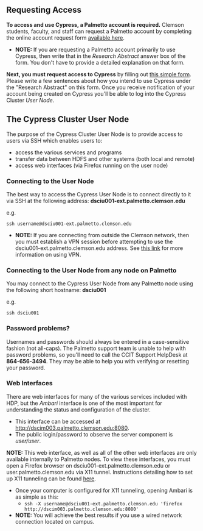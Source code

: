 
## Requesting Access

**To access and use Cypress, a Palmetto account is required.** Clemson students, faculty, and staff can request a Palmetto account by completing the online account request form <a href="http://citi.clemson.edu/new-account/" target="_blank">available here</a>.
- **NOTE:** If you are requesting a Palmetto account primarily to use Cypress, then write that in the *Research Abstract* answer box of the form. You don't have to provide a detailed explanation on that form.

**Next, you must request access to Cypress** by filling out <a href="https://goo.gl/forms/lkTVwO7zDARqhfrP2" target="_blank">this simple form</a>. Please write a few sentences about how you intend to use Cypress under the "Research Abstract" on this form. Once you receive notification of your account being created on Cypress you'll be able to log into the Cypress Cluster *User Node*.

## The Cypress Cluster User Node

The purpose of the Cypress Cluster User Node is to provide access to users via SSH which enables users to:

- access the various services and programs
- transfer data between HDFS and other systems (both local and remote)
- access web interfaces (via Firefox running on the user node)

### Connecting to the User Node

The best way to access the Cypress User Node is to connect directly to it via SSH at the following address: **dsciu001-ext.palmetto.clemson.edu**

e.g.

    ssh username@dsciu001-ext.palmetto.clemson.edu

- **NOTE:** If you are connecting from outside the Clemson network, then you must establish a VPN session before attempting to use the dsciu001-ext.palmetto.clemson.edu address. See [this link](https://www.clemson.edu/ccit/get_connected/vpn/) for more information on using VPN.

### Connecting to the User Node from any node on Palmetto

You may connect to the Cypress User Node from any Palmetto node using the following short hostname: **dsciu001**

e.g.

    ssh dsciu001

### Password problems?

Usernames and passwords should always be entered in a case-sensitive fashion (not all-caps).
The Palmetto support team is unable to help with password problems, so you'll need to call the CCIT
Support HelpDesk at **864-656-3494**. They may be able to help you with verifying or resetting your password.

### Web Interfaces

There are web interfaces for many of the various services included with HDP, but the *Ambari* interface is one of the most important for understanding the status and configuration of the cluster.

- This interface can be accessed at http://dscim003.palmetto.clemson.edu:8080.
- The public login/password to observe the server component is *user/user*.

**NOTE:** This web interface, as well as all of the other web interfaces are only available internally to Palmetto nodes. To view these interfaces, you must open a Firefox browser on dsciu001-ext.palmetto.clemson.edu or user.palmetto.clemson.edu via X11 tunnel. Instructions detailing how to set up X11 tunneling can be found <a href="http://www.palmetto.clemson.edu/pages/userguide.html#graphical" target="_blank">here</a>.

- Once your computer is configured for X11 tunneling, opening Ambari is as simple as this:
  - ```ssh -X username@dsciu001-ext.palmetto.clemson.edu 'firefox http://dscim003.palmetto.clemson.edu:8080'```
- **NOTE:** You will achieve the best results if you use a wired network connection located on campus.
